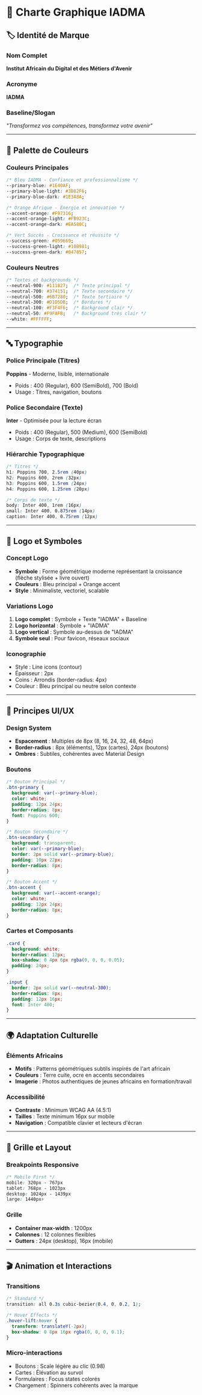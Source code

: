 # 🎨 Charte Graphique IADMA

## 🏷️ Identité de Marque

### Nom Complet
**Institut Africain du Digital et des Métiers d'Avenir**

### Acronyme
**IADMA**

### Baseline/Slogan
*"Transformez vos compétences, transformez votre avenir"*

---

## 🎨 Palette de Couleurs

### Couleurs Principales
```css
/* Bleu IADMA - Confiance et professionnalisme */
--primary-blue: #1E40AF;
--primary-blue-light: #3B82F6;
--primary-blue-dark: #1E3A8A;

/* Orange Afrique - Énergie et innovation */
--accent-orange: #F97316;
--accent-orange-light: #FB923C;
--accent-orange-dark: #EA580C;

/* Vert Succès - Croissance et réussite */
--success-green: #059669;
--success-green-light: #10B981;
--success-green-dark: #047857;
```

### Couleurs Neutres
```css
/* Textes et backgrounds */
--neutral-900: #111827;  /* Texte principal */
--neutral-700: #374151;  /* Texte secondaire */
--neutral-500: #6B7280;  /* Texte tertiaire */
--neutral-300: #D1D5DB;  /* Bordures */
--neutral-100: #F3F4F6;  /* Background clair */
--neutral-50: #F9FAFB;   /* Background très clair */
--white: #FFFFFF;
```

---

## 🔤 Typographie

### Police Principale (Titres)
**Poppins** - Moderne, lisible, internationale
- Poids : 400 (Regular), 600 (SemiBold), 700 (Bold)
- Usage : Titres, navigation, boutons

### Police Secondaire (Texte)
**Inter** - Optimisée pour la lecture écran
- Poids : 400 (Regular), 500 (Medium), 600 (SemiBold)
- Usage : Corps de texte, descriptions

### Hiérarchie Typographique
```css
/* Titres */
h1: Poppins 700, 2.5rem (40px)
h2: Poppins 600, 2rem (32px)
h3: Poppins 600, 1.5rem (24px)
h4: Poppins 600, 1.25rem (20px)

/* Corps de texte */
body: Inter 400, 1rem (16px)
small: Inter 400, 0.875rem (14px)
caption: Inter 400, 0.75rem (12px)
```

---

## 🎯 Logo et Symboles

### Concept Logo
- **Symbole** : Forme géométrique moderne représentant la croissance (flèche stylisée + livre ouvert)
- **Couleurs** : Bleu principal + Orange accent
- **Style** : Minimaliste, vectoriel, scalable

### Variations Logo
1. **Logo complet** : Symbole + Texte "IADMA" + Baseline
2. **Logo horizontal** : Symbole + "IADMA"
3. **Logo vertical** : Symbole au-dessus de "IADMA"
4. **Symbole seul** : Pour favicon, réseaux sociaux

### Iconographie
- Style : Line icons (contour)
- Épaisseur : 2px
- Coins : Arrondis (border-radius: 4px)
- Couleur : Bleu principal ou neutre selon contexte

---

## 📱 Principes UI/UX

### Design System
- **Espacement** : Multiples de 8px (8, 16, 24, 32, 48, 64px)
- **Border-radius** : 8px (éléments), 12px (cartes), 24px (boutons)
- **Ombres** : Subtiles, cohérentes avec Material Design

### Boutons
```css
/* Bouton Principal */
.btn-primary {
  background: var(--primary-blue);
  color: white;
  padding: 12px 24px;
  border-radius: 8px;
  font: Poppins 600;
}

/* Bouton Secondaire */
.btn-secondary {
  background: transparent;
  color: var(--primary-blue);
  border: 2px solid var(--primary-blue);
  padding: 10px 22px;
  border-radius: 8px;
}

/* Bouton Accent */
.btn-accent {
  background: var(--accent-orange);
  color: white;
  padding: 12px 24px;
  border-radius: 8px;
}
```

### Cartes et Composants
```css
.card {
  background: white;
  border-radius: 12px;
  box-shadow: 0 4px 6px rgba(0, 0, 0, 0.05);
  padding: 24px;
}

.input {
  border: 2px solid var(--neutral-300);
  border-radius: 8px;
  padding: 12px 16px;
  font: Inter 400;
}
```

---

## 🌍 Adaptation Culturelle

### Éléments Africains
- **Motifs** : Patterns géométriques subtils inspirés de l'art africain
- **Couleurs** : Terre cuite, ocre en accents secondaires
- **Imagerie** : Photos authentiques de jeunes africains en formation/travail

### Accessibilité
- **Contraste** : Minimum WCAG AA (4.5:1)
- **Tailles** : Texte minimum 16px sur mobile
- **Navigation** : Compatible clavier et lecteurs d'écran

---

## 📐 Grille et Layout

### Breakpoints Responsive
```css
/* Mobile First */
mobile: 320px - 767px
tablet: 768px - 1023px
desktop: 1024px - 1439px
large: 1440px+
```

### Grille
- **Container max-width** : 1200px
- **Colonnes** : 12 colonnes flexibles
- **Gutters** : 24px (desktop), 16px (mobile)

---

## 🎬 Animation et Interactions

### Transitions
```css
/* Standard */
transition: all 0.3s cubic-bezier(0.4, 0, 0.2, 1);

/* Hover Effects */
.hover-lift:hover {
  transform: translateY(-2px);
  box-shadow: 0 8px 16px rgba(0, 0, 0, 0.1);
}
```

### Micro-interactions
- Boutons : Scale légère au clic (0.98)
- Cartes : Élévation au survol
- Formulaires : Focus states colorés
- Chargement : Spinners cohérents avec la marque
